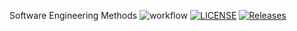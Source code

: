 Software Engineering Methods
![workflow](https://github.com/Andy-Dickinson/seMethods/actions/workflows/main.yml/badge.svg)
[![LICENSE](https://img.shields.io/github/license/Andy-Dickinson/sem.svg?style=flat-square)](https://github.com/Andy-Dickinson/sem/blob/master/LICENSE)
[![Releases](https://img.shields.io/github/release/Andy-Dickinson/sem/all.svg?style=flat-square)](https://github.com/Andy-Dickinson/sem/releases)